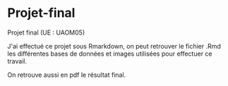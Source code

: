 # Projet-final
Projet final (UE : UAOM05)

J'ai effectué ce projet sous Rmarkdown, on peut retrouver le fichier .Rmd les différentes bases de données et images utilisées pour effectuer ce travail.

On retrouve aussi en pdf le résultat final.
